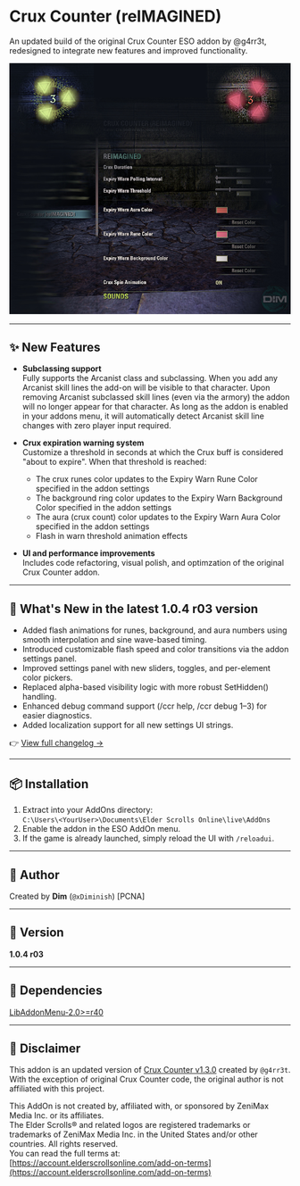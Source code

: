 # Crux Counter (reIMAGINED)

An updated build of the original Crux Counter ESO addon by @g4rr3t, redesigned to integrate new features and improved functionality.



![Addon Preview](img/ccr_preview.jpg) 



---

## ✨ New Features

- **Subclassing support**  
  Fully supports the Arcanist class and subclassing. When you add any Arcanist skill lines the add-on will be visible to that character. Upon removing Arcanist subclassed skill lines (even via the armory) the addon will no longer appear for that character. As long as the addon is enabled in your addons menu, it will automatically detect Arcanist skill line changes with zero player input required.

- **Crux expiration warning system**  
  Customize a threshold in seconds at which the Crux buff is considered "about to expire". When that threshold is reached:
  - The crux runes color updates to the Expiry Warn Rune Color specified in the addon settings
  - The background ring color updates to the Expiry Warn Background Color specified in the addon settings
  - The aura (crux count) color updates to the Expiry Warn Aura Color specified in the addon settings
  - Flash in warn threshold animation effects

- **UI and performance improvements**  
  Includes code refactoring, visual polish, and optimzation of the original Crux Counter addon.

---

## 📌 What's New in the latest 1.0.4 r03 version

  - Added flash animations for runes, background, and aura numbers using smooth interpolation and sine wave-based timing.
  - Introduced customizable flash speed and color transitions via the addon settings panel.
  - Improved settings panel with new sliders, toggles, and per-element color pickers.
  - Replaced alpha-based visibility logic with more robust SetHidden() handling.
  - Enhanced debug command support (/ccr help, /ccr debug 1–3) for easier diagnostics.
  - Added localization support for all new settings UI strings.

👉 [View full changelog →](CHANGELOG.md)

---

## 📦 Installation

1. Extract into your AddOns directory:  
   `C:\Users\<YourUser>\Documents\Elder Scrolls Online\live\AddOns`
2. Enable the addon in the ESO AddOn menu.
3. If the game is already launched, simply reload the UI with `/reloadui`.

---

## 👤 Author

Created by **Dim** (`@xDiminish`) [PCNA] 

---

## 🔢 Version

**1.0.4 r03**

---

## 🧩 Dependencies

[LibAddonMenu-2.0>=r40](https://www.esoui.com/downloads/info7-LibAddonMenu-2.0.html)


---

## 📜 Disclaimer

This addon is an updated version of [Crux Counter v1.3.0](https://github.com/inimicus/CruxCounter) created by `@g4rr3t`.  
With the exception of original Crux Counter code, the original author is not affiliated with this project.

This AddOn is not created by, affiliated with, or sponsored by ZeniMax Media Inc. or its affiliates.  
The Elder Scrolls® and related logos are registered trademarks or trademarks of ZeniMax Media Inc. in the United States and/or other countries. All rights reserved.  
You can read the full terms at:  
[https://account.elderscrollsonline.com/add-on-terms](https://account.elderscrollsonline.com/add-on-terms)